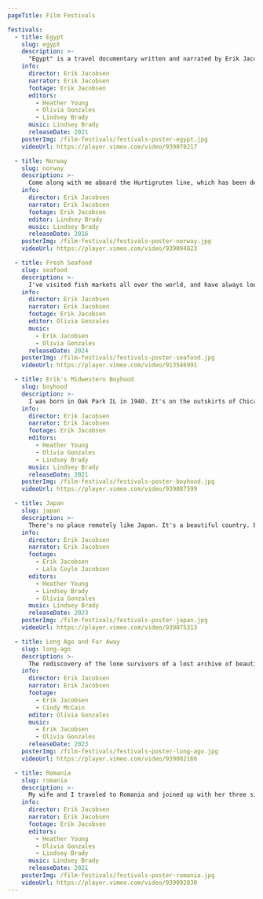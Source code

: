 ```yaml
---
pageTitle: Film Festivals

festivals:
  - title: Egypt
    slug: egypt
    description: >-
      "Egypt" is a travel documentary written and narrated by Erik Jacobsen. It features photos from his two trips to Egypt, local indigenous music, and fascinating historical facts from research into this amazing and long lived civilization. It includes some of the most iconic artistic works and monumental structures of ancient Egypt.
    info:
      director: Erik Jacobsen
      narrator: Erik Jacobsen
      footage: Erik Jacobsen
      editors:
        - Heather Young
        - Olivia Gonzales
        - Lindsey Brady
      music: Lindsey Brady
      releaseDate: 2021
    posterImg: /film-festivals/festivals-poster-egypt.jpg
    videoUrl: https://player.vimeo.com/video/939078217

  - title: Norway
    slug: norway
    description: >-
      Come along with me aboard the Hurtigruten line, which has been delivering passengers, supplies, and mail up and down the coast of Norway for over a century. Starting in Bergen, we head northward far into the Arctic Circle, stopping at lots of small, charming towns, and villages along the way. Our cruise reaches the northern tip of Norway, only 750 miles from the north pole. The long rugged coastline offers beautiful scenery, with snow covered peaks, hills, green valleys, peninsulas, a thousand fiords, and 250,000 islands. It's a wonderful voyage. Come on along.
    info:
      director: Erik Jacobsen
      narrator: Erik Jacobsen
      footage: Erik Jacobsen
      editor: Lindsey Brady
      music: Lindsey Brady
      releaseDate: 2016
    posterImg: /film-festivals/festivals-poster-norway.jpg
    videoUrl: https://player.vimeo.com/video/939094823

  - title: Fresh Seafood
    slug: seafood
    description: >-
      I've visited fish markets all over the world, and have always looked for the best seafood restaurants everywhere I've gone. Growing up the son of a Norwegian immigrant, maybe my love for fish has a genetic component. But my dad taught me to bait a hook, catch and clean fish, and how to deal with the small bones, so this passion has developed over many years. In this film, I've compiled some high points of my lifelong love affair with fish.
    info:
      director: Erik Jacobsen
      narrator: Erik Jacobsen
      footage: Erik Jacobsen
      editor: Olivia Gonzales
      music:
        - Erik Jacobsen
        - Olivia Gonzales
      releaseDate: 2024
    posterImg: /film-festivals/festivals-poster-seafood.jpg
    videoUrl: https://player.vimeo.com/video/913546991

  - title: Erik's Midwestern Boyhood
    slug: boyhood
    description: >-
      I was born in Oak Park IL in 1940. It's on the outskirts of Chicago. Although I was the son of Norwegian immigrants, I think I had a pretty typical suburban midwestern American boyhood. In this little film, I share some of my memories from those good old days, which now seem so innocent and long ago.
    info:
      director: Erik Jacobsen
      narrator: Erik Jacobsen
      footage: Erik Jacobsen
      editors:
        - Heather Young
        - Olivia Gonzales
        - Lindsey Brady
      music: Lindsey Brady
      releaseDate: 2021
    posterImg: /film-festivals/festivals-poster-boyhood.jpg
    videoUrl: https://player.vimeo.com/video/939087599

  - title: Japan
    slug: japan
    description: >-
      There's no place remotely like Japan. It's a beautiful country. Everything you eat, see, hear, or do there is all uniquely and singularly Japanese. To the westerner, the people can seem quiet and inscrutable. They may seem distant, but they can be friendly. They're traditional but modern. Serious, but fun loving. Conservative, but sometimes wildly uninhibited. You can find both the pious and the profane. It's a fascinating destination!
    info:
      director: Erik Jacobsen
      narrator: Erik Jacobsen
      footage:
        - Erik Jacobsen
        - Lala Coyle Jacobsen
      editors:
        - Heather Young
        - Lindsey Brady
        - Olivia Gonzales
      music: Lindsey Brady
      releaseDate: 2023
    posterImg: /film-festivals/festivals-poster-japan.jpg
    videoUrl: https://player.vimeo.com/video/939075313

  - title: Long Ago and Far Away
    slug: long-ago
    description: >-
      The rediscovery of the lone survivors of a lost archive of beautiful old photographs, moved me to begin work on my new film. 1/2 century ago, my girlfriend and I traveled the world together, taking pictures as we went. I haven't seen them in years. Working with the images allowed me to revisit some of the wonderful places we explored together, but also evoked bittersweet memories of the relationship and romance we shared when we were young and in love. I've entitled my new film, long ago and far away.
    info:
      director: Erik Jacobsen
      narrator: Erik Jacobsen
      footage:
        - Erik Jacobsen
        - Cindy McCain
      editor: Olivia Gonzales
      music:
        - Erik Jacobsen
        - Olivia Gonzales
      releaseDate: 2023
    posterImg: /film-festivals/festivals-poster-long-ago.jpg
    videoUrl: https://player.vimeo.com/video/939082166

  - title: Romania
    slug: romania
    description: >-
      My wife and I traveled to Romania and joined up with her three sisters in Bucharest. Their mom was of Romanian heritage. Together, we took a road trip across the country, enjoying its natural beauty and interesting historical landmarks. We also visited several small towns that had once been home to the sister's family. We spent some time with their second cousin Anka, who still lives there. We all loved our brief sojourn in Romania, and the sisters got a little better understanding of where their family had come from.
    info:
      director: Erik Jacobsen
      narrator: Erik Jacobsen
      footage: Erik Jacobsen
      editors:
        - Heather Young
        - Olivia Gonzales
        - Lindsey Brady
      music: Lindsey Brady
      releaseDate: 2021
    posterImg: /film-festivals/festivals-poster-romania.jpg
    videoUrl: https://player.vimeo.com/video/939092030
---
```

